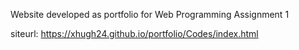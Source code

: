 Website developed as portfolio for Web Programming Assignment 1

siteurl: https://xhugh24.github.io/portfolio/Codes/index.html
